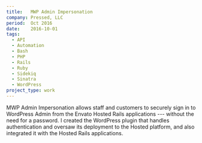 ```yaml
---
title:   MWP Admin Impersonation
company: Pressed, LLC
period:  Oct 2016
date:    2016-10-01
tags:
  - API
  - Automation
  - Bash
  - PHP
  - Rails
  - Ruby
  - Sidekiq
  - Sinatra
  - WordPress
project_type: work
---
```


MWP Admin Impersonation allows staff and customers to securely sign in to
WordPress Admin from the Envato Hosted Rails applications --- without the need
for a password. I created the WordPress plugin that handles authentication and
oversaw its deployment to the Hosted platform, and also integrated it with the
Hosted Rails applications.
